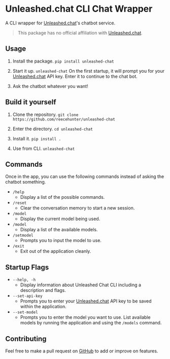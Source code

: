 # Unleashed.chat CLI Chat Wrapper

A CLI wrapper for [Unleashed.chat](https://unleashed.chat)'s chatbot service.

> This package has no official affiliation with [Unleashed.chat](https://unleashed.chat).

## Usage

1. Install the package.
   `pip install unleashed-chat`

2. Start it up.
   `unleashed-chat`
   On the first startup, it will prompt you for your [Unleashed.chat](https://unleashed.chat) API key. Enter it to continue to the chat bot.

3. Ask the chatbot whatever you want!

## Build it yourself

1. Clone the repository.
   `git clone https://github.com/reecehunter/unleashed-chat`

2. Enter the directory.
   `cd unleashed-chat`

3. Install it.
   `pip install .`

4. Use from CLI.
   `unleashed-chat`

## Commands

Once in the app, you can use the following commands instead of asking the chatbot something.

- `/help`
  - Display a list of the possible commands.
- `/reset`
  - Clear the conversation memory to start a new session.
- `/model`
  - Display the current model being used.
- `/model`
  - Display a list of the available models.
- `/setmodel`
  - Prompts you to input the model to use.
- `/exit`
  - Exit out of the application cleanly.

## Startup Flags

- `--help, -h`
  - Display information about Unleashed Chat CLI including a description and flags.
- `--set-api-key`
  - Prompts you to enter your [Unleashed.chat](https://unleashed.chat) API key to be saved within the application.
- `--set-model`
  - Prompts you to enter the model you want to use. List available models by running the application and using the `/models` command.

## Contributing

Feel free to make a pull request on [GitHub](https://github.com/reecehunter/unleashed-chat) to add or improve on features.
